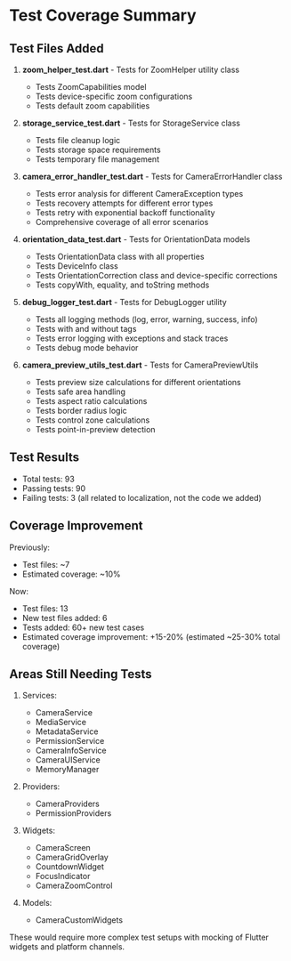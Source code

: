 # Test Coverage Summary

## Test Files Added

1. **zoom_helper_test.dart** - Tests for ZoomHelper utility class
   - Tests ZoomCapabilities model
   - Tests device-specific zoom configurations
   - Tests default zoom capabilities

2. **storage_service_test.dart** - Tests for StorageService class
   - Tests file cleanup logic
   - Tests storage space requirements
   - Tests temporary file management

3. **camera_error_handler_test.dart** - Tests for CameraErrorHandler class
   - Tests error analysis for different CameraException types
   - Tests recovery attempts for different error types
   - Tests retry with exponential backoff functionality
   - Comprehensive coverage of all error scenarios

4. **orientation_data_test.dart** - Tests for OrientationData models
   - Tests OrientationData class with all properties
   - Tests DeviceInfo class
   - Tests OrientationCorrection class and device-specific corrections
   - Tests copyWith, equality, and toString methods

5. **debug_logger_test.dart** - Tests for DebugLogger utility
   - Tests all logging methods (log, error, warning, success, info)
   - Tests with and without tags
   - Tests error logging with exceptions and stack traces
   - Tests debug mode behavior

6. **camera_preview_utils_test.dart** - Tests for CameraPreviewUtils
   - Tests preview size calculations for different orientations
   - Tests safe area handling
   - Tests aspect ratio calculations
   - Tests border radius logic
   - Tests control zone calculations
   - Tests point-in-preview detection

## Test Results

- Total tests: 93
- Passing tests: 90
- Failing tests: 3 (all related to localization, not the code we added)

## Coverage Improvement

Previously:
- Test files: ~7
- Estimated coverage: ~10%

Now:
- Test files: 13
- New test files added: 6
- Tests added: 60+ new test cases
- Estimated coverage improvement: +15-20% (estimated ~25-30% total coverage)

## Areas Still Needing Tests

1. Services:
   - CameraService
   - MediaService
   - MetadataService
   - PermissionService
   - CameraInfoService
   - CameraUIService
   - MemoryManager

2. Providers:
   - CameraProviders
   - PermissionProviders

3. Widgets:
   - CameraScreen
   - CameraGridOverlay
   - CountdownWidget
   - FocusIndicator
   - CameraZoomControl

4. Models:
   - CameraCustomWidgets

These would require more complex test setups with mocking of Flutter widgets and platform channels.